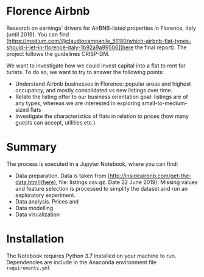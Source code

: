 # Florence Airbnb

Research on earnings' drivers for AirBNB-listed properties in Florence, Italy (until 2019). You can find [https://medium.com/@claudiocampanile_51180/which-airbnb-flat-types-should-i-let-in-florence-italy-1b92a9a99506](here the final report). The project follows the guidelines CRISP-DM.

We want to investigate how we could invest capital into a flat to rent for turists. To do so, we want to try to answer the following points:
* Understand Airbnb businesses in Florence: popular areas and highest occupancy, and mostly consolidated vs new listings over time.
* Relate the listing offer to our business orientation goal: listings are of any types, whereas we are interested in exploring small-to-medium-sized flats
* Investigate the characteristics of flats in relation to prices (how many guests can accept, utilities etc.)

# Summary

The process is executed in a Jupyter Notebook, where you can find:

* Data preparation. Data is taken from [http://insideairbnb.com/get-the-data.html](here), file: listings.csv.gz. Date 22 June 2019). Missing values and feature selection is processed to simplify the dataset and run an exploratory experiment.
* Data analysis. Prices and 
* Data modelling
* Data visualization
    
# Installation

The Notebook requires Python 3.7 installed on your machine to run. Dependencies are include in the Anaconda environment file `requirements.yml`

